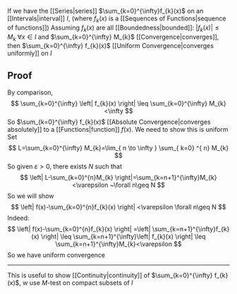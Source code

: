 If we have the [[Series|series]] $\sum_{k=0}^{\infty}f_{k}(x)$ on an [[Intervals|interval]] $I$, (where $f_{k}(x)$ is a [[Sequences of Functions|sequence of functions]])
Assuming $f_{k}(x)$ are all [[Boundedness|bounded]]: $\left| f_{k}(x) \right|\leq M_{k}~\forall x\in I$ and $\sum_{k=0}^{\infty} M_{k}$ [[Convergence|converges]], then $\sum_{k=0}^{\infty} f_{k}(x)$ [[Uniform Convergence|converges uniformly]] on $I$
## Proof
By comparison, 
$$
\sum_{k=0}^{\infty} \left| f_{k}(x) \right|  \leq \sum_{k=0}^{\infty} M_{k} <\infty
$$
So $\sum_{k=0}^{\infty} f_{k}(x)$ [[Absolute Convergence|converges absolutely]] to a [[Functions|function]] $f(x)$. We need to show this is uniform
Set 
$$
L=\sum_{k=0}^{\infty} M_{k}=\lim_{ n \to \infty } \sum_{ k=0} ^{ n}  M_{k}
$$
So given $\varepsilon>0$, there exists $N$ such that 
$$
\left| L-\sum_{k=0}^{n}M_{k} \right|=\sum_{k=n+1}^{\infty}M_{k}<\varepsilon ~\forall n\geq N
$$
So we will show
$$
\left| f(x)-\sum_{k=0}^{n}f_{k}(x) \right| <\varepsilon \forall n\geq N
$$
Indeed:
$$
\left| f(x)-\sum_{k=0}^{n}f_{k}(x) \right| =\left| \sum_{k=n+1}^{\infty}f_{k}(x) \right| \leq \sum_{k=n+1}^{\infty}\left| f_{k}(x) \right| \leq \sum_{k=n+1}^{\infty}M_{k}<\varepsilon
$$
So we have uniform convergence
___
This is useful to show [[Continuity|continuity]] of $\sum_{k=0}^{\infty} f_{k}(x)$, w use $M$-test on compact subsets of $I$ 